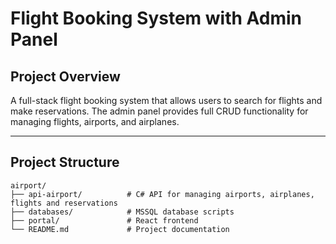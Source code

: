 # Flight Booking System with Admin Panel

## Project Overview
A full-stack flight booking system that allows users to search for flights and make reservations. The admin panel provides full CRUD functionality for managing flights, airports, and airplanes.

---

## Project Structure
```plaintext
airport/
├── api-airport/          # C# API for managing airports, airplanes, flights and reservations
├── databases/            # MSSQL database scripts
├── portal/               # React frontend
└── README.md             # Project documentation
